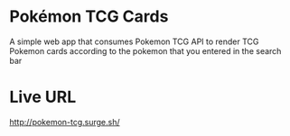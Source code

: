 # Pokémon TCG Cards
A simple web app that consumes Pokemon TCG API to render TCG Pokemon cards according to the pokemon that you entered in the search bar

# Live URL
http://pokemon-tcg.surge.sh/


